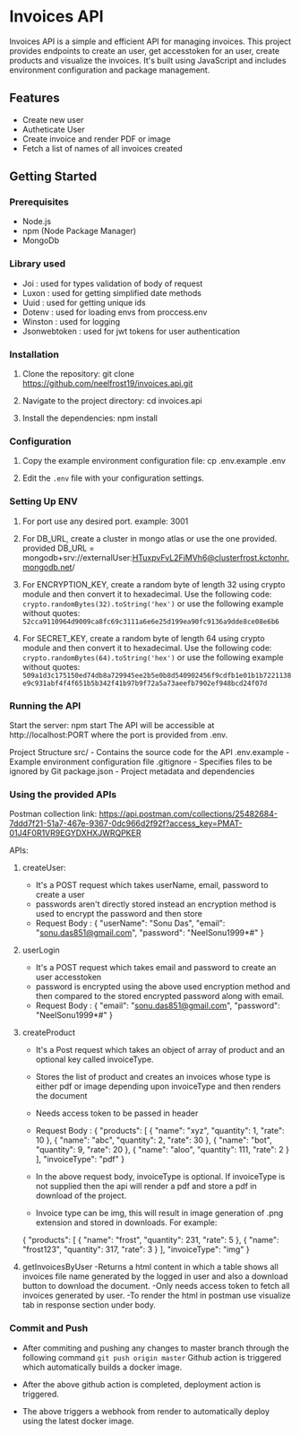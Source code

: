 # Invoices API

Invoices API is a simple and efficient API for managing invoices. This project provides endpoints to create an user, get accesstoken for an user, create products and visualize the invoices. 
It's built using JavaScript and includes environment configuration and package management.

## Features

- Create new user
- Autheticate User
- Create invoice and render PDF or image
- Fetch a list of names of all invoices created

## Getting Started

### Prerequisites

- Node.js
- npm (Node Package Manager)
- MongoDb

### Library used

- Joi : used for types validation of body of request
- Luxon : used for getting simplified date methods
- Uuid : used for getting unique ids
- Dotenv : used for loading envs from proccess.env
- Winston : used for logging
- Jsonwebtoken : used for jwt tokens for user authentication

### Installation

1. Clone the repository:
   git clone https://github.com/neelfrost19/invoices.api.git

2. Navigate to the project directory:
   cd invoices.api

3. Install the dependencies:
   npm install

### Configuration

1. Copy the example environment configuration file:
   cp .env.example .env

2. Edit the `.env` file with your configuration settings.

### Setting Up ENV

1. For port use any desired port.
   example: 3001

2. For DB_URL, create a cluster in mongo atlas or use the one provided.
   provided DB_URL = mongodb+srv://externalUser:HTuxpvFvL2FjMVh6@clusterfrost.kctonhr.mongodb.net/

3. For ENCRYPTION_KEY, create a random byte of length 32 using crypto module and then convert it to hexadecimal.
   Use the following code: `crypto.randomBytes(32).toString('hex')` or use the following example without quotes:
   `52cca9110964d9009ca8fc69c3111a6e6e25d199ea90fc9136a9dde8ce08e6b6`

4. For SECRET_KEY, create a random byte of length 64 using crypto module and then convert it to hexadecimal.
   Use the following code: `crypto.randomBytes(64).toString('hex')` or use the following example without quotes:
   `509a1d3c175150ed74db8a729945ee2b5e0b8d540902456f9cdfb1e01b1b7221138e9c931abf4f4f651b5b342f41b97b9f72a5a73aeefb7902ef948bcd24f07d`

### Running the API

Start the server:
npm start
The API will be accessible at http://localhost:PORT where the port is provided from .env.

Project Structure
src/ - Contains the source code for the API
.env.example - Example environment configuration file
.gitignore - Specifies files to be ignored by Git
package.json - Project metadata and dependencies

### Using the provided APIs

Postman collection link: https://api.postman.com/collections/25482684-7ddd7f21-51a7-467e-9367-0dc966d2f92f?access_key=PMAT-01J4F0R1VR9EGYDXHXJWRQPKER


APIs:

1. createUser:
    - It's a POST request which takes userName, email, password to create a user
    - passwords aren't directly stored instead an encryption method is used to encrypt the password and then store
    - Request Body :
      {
      "userName": "Sonu Das",
      "email": "sonu.das851@gmail.com",
      "password": "NeelSonu1999*#"
      }

2. userLogin
    - It's a POST request which takes email and password to create an user accesstoken
    - password is encrypted using the above used encryption method and then compared to the stored encrypted password along with email.
    - Request Body :
      {
      "email": "sonu.das851@gmail.com",
      "password": "NeelSonu1999*#"
      }

3. createProduct
    - It's a Post request which takes an object of array of product and an optional key called invoiceType.
    - Stores the list of product and creates an invoices whose type is either pdf or image depending upon invoiceType and then renders the document
    - Needs access token to be passed in header
    - Request Body :
      {
      "products": [
      {
      "name": "xyz",
      "quantity": 1,
      "rate": 10
      },
      {
      "name": "abc",
      "quantity": 2,
      "rate": 30
      },
      {
      "name": "bot",
      "quantity": 9,
      "rate": 20
      },
      {
      "name": "aloo",
      "quantity": 111,
      "rate": 2
      }
      ],
      "invoiceType": "pdf"
      }

    - In the above request body, invoiceType is optional. If invoiceType is not supplied then the api will render a pdf and store a pdf in download of the project.
    - Invoice type can be img, this will result in image generation of .png extension and stored in downloads.
      For example:

   {
   "products": [
   {
   "name": "frost",
   "quantity": 231,
   "rate": 5
   },
   {
   "name": "frost123",
   "quantity": 317,
   "rate": 3
   }
   ],
   "invoiceType": "img"
   }

4. getInvoicesByUser
   -Returns a html content in which a table shows all invoices file name generated by the logged in user and also a download button to download the document.
   -Only needs access token to fetch all invoices generated by user.
   -To render the html in postman use visualize tab in response section under body.


### Commit and Push

- After commiting and pushing any changes to master branch through the following command
  `git push origin master`
  Github action is triggered which automatically builds a docker image.

- After the above github action is completed, deployment action is triggered.

- The above triggers a webhook from render to automatically deploy using the latest docker image.
	
